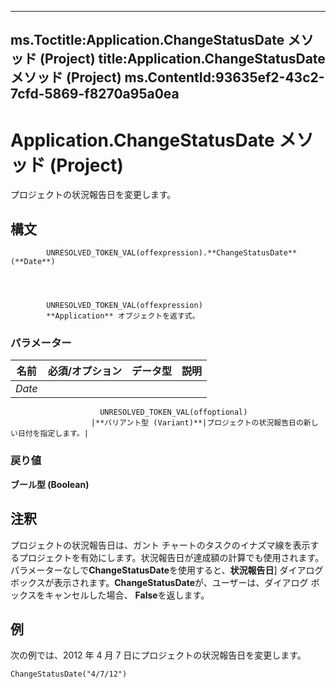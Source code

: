 

---
ms.Toctitle:Application.ChangeStatusDate メソッド (Project)
title:Application.ChangeStatusDate メソッド (Project)
ms.ContentId:93635ef2-43c2-7cfd-5869-f8270a95a0ea
---
# Application.ChangeStatusDate メソッド (Project)




プロジェクトの状況報告日を変更します。

## 構文

            UNRESOLVED_TOKEN_VAL(offexpression).**ChangeStatusDate**(**Date**)




            UNRESOLVED_TOKEN_VAL(offexpression)
            **Application** オブジェクトを返す式。

### パラメーター

|**名前**|**必須/オプション**|**データ型**|**説明**|
|---|---|---|---|
|*Date*|
                        UNRESOLVED_TOKEN_VAL(offoptional)
                      |**バリアント型 (Variant)**|プロジェクトの状況報告日の新しい日付を指定します。|



### 戻り値
**ブール型 (Boolean)**





## 注釈
プロジェクトの状況報告日は、ガント チャートのタスクのイナズマ線を表示するプロジェクトを有効にします。状況報告日が達成額の計算でも使用されます。パラメーターなしで**ChangeStatusDate**を使用すると、**状況報告日**] ダイアログ ボックスが表示されます。**ChangeStatusDate**が、ユーザーは、ダイアログ ボックスをキャンセルした場合、 **False**を返します。



## 例
次の例では、2012 年 4 月 7 日にプロジェクトの状況報告日を変更します。

```vba
ChangeStatusDate("4/7/12")
```





